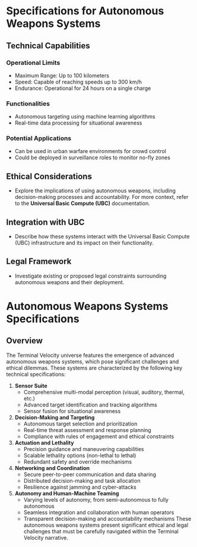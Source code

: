 # Specifications for Autonomous Weapons Systems
## Technical Capabilities
### Operational Limits
- Maximum Range: Up to 100 kilometers
- Speed: Capable of reaching speeds up to 300 km/h
- Endurance: Operational for 24 hours on a single charge
### Functionalities
- Autonomous targeting using machine learning algorithms
- Real-time data processing for situational awareness
### Potential Applications
- Can be used in urban warfare environments for crowd control
- Could be deployed in surveillance roles to monitor no-fly zones
## Ethical Considerations
- Explore the implications of using autonomous weapons, including decision-making processes and accountability. For more context, refer to the **Universal Basic Compute (UBC)** documentation.
## Integration with UBC
- Describe how these systems interact with the Universal Basic Compute (UBC) infrastructure and its impact on their functionality.
## Legal Framework
- Investigate existing or proposed legal constraints surrounding autonomous weapons and their deployment.
# Autonomous Weapons Systems Specifications
## Overview
The Terminal Velocity universe features the emergence of advanced autonomous weapons systems, which pose significant challenges and ethical dilemmas. These systems are characterized by the following key technical specifications:
1. **Sensor Suite**
   - Comprehensive multi-modal perception (visual, auditory, thermal, etc.)
   - Advanced target identification and tracking algorithms
   - Sensor fusion for situational awareness
2. **Decision-Making and Targeting**
   - Autonomous target selection and prioritization
   - Real-time threat assessment and response planning
   - Compliance with rules of engagement and ethical constraints
3. **Actuation and Lethality**
   - Precision guidance and maneuvering capabilities
   - Scalable lethality options (non-lethal to lethal)
   - Redundant safety and override mechanisms
4. **Networking and Coordination**
   - Secure peer-to-peer communication and data sharing
   - Distributed decision-making and task allocation
   - Resilience against jamming and cyber-attacks
5. **Autonomy and Human-Machine Teaming**
   - Varying levels of autonomy, from semi-autonomous to fully autonomous
   - Seamless integration and collaboration with human operators
   - Transparent decision-making and accountability mechanisms
These autonomous weapons systems present significant ethical and legal challenges that must be carefully navigated within the Terminal Velocity narrative.